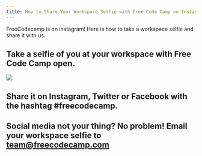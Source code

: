 ```yaml
---
title: How to Share Your Workspace Selfie with Free Code Camp on Instagram
---
```

FreeCodecamp is on instagram! Here is how to take a workspace selfie and share it with us.

## Take a selfie of you at your workspace with Free Code Camp open.

![](//discourse-user-assets.s3.amazonaws.com/original/2X/f/f9165819dd1e91941cd3c7481d28adba04c9ccaf.png)

## Share it on Instagram, Twitter or Facebook with the hashtag <span class="hashtag">#freecodecamp</span>.

## Social media not your thing? No problem! Email your workspace selfie to team@freecodecamp.com